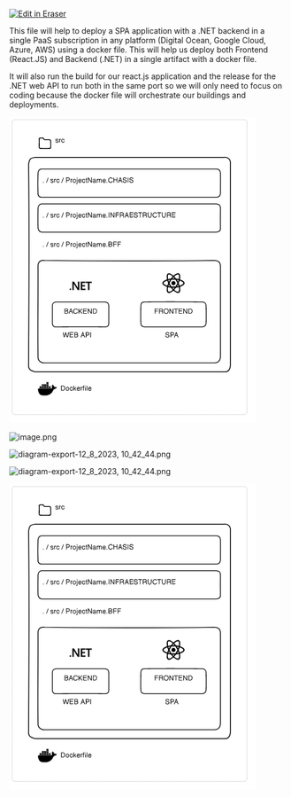 <p><a target="_blank" href="https://app.eraser.io/workspace/2niTCkegLT8Yjys2HE6I" id="edit-in-eraser-github-link"><img alt="Edit in Eraser" src="https://firebasestorage.googleapis.com/v0/b/second-petal-295822.appspot.com/o/images%2Fgithub%2FOpen%20in%20Eraser.svg?alt=media&amp;token=968381c8-a7e7-472a-8ed6-4a6626da5501"></a></p>

This file will help to deploy a SPA application with a .NET backend in a single PaaS subscription in any platform (Digital Ocean, Google Cloud, Azure, AWS) using a docker file. This will help us deploy both Frontend (React.JS) and Backend (.NET) in a single artifact with a docker file.

It will also run the build for our react.js application and the release for the .NET web API to run both in the same port so we will only need to focus on coding because the docker file will orchestrate our buildings and deployments.

![Figure 1](/.eraser/2niTCkegLT8Yjys2HE6I___dvlFjxUsuWQuCc2pfQqoN9ZiOEC2___---figure---L9og86hUgkIcs6pI2oPde---figure---e6SG2OtiGI6VBHrNIo5dcA.png "Figure 1")

![image.png](/.eraser/2niTCkegLT8Yjys2HE6I___dvlFjxUsuWQuCc2pfQqoN9ZiOEC2___Xu4iWukZ15I_RzqXxU8G1.png "image.png")



![diagram-export-12_8_2023, 10_42_44.png](/.eraser/2niTCkegLT8Yjys2HE6I___dvlFjxUsuWQuCc2pfQqoN9ZiOEC2___iBdXfq-KBggUrMwtSNLil.png "diagram-export-12_8_2023, 10_42_44.png")

![diagram-export-12_8_2023, 10_42_44.png](/.eraser/2niTCkegLT8Yjys2HE6I___dvlFjxUsuWQuCc2pfQqoN9ZiOEC2___iBdXfq-KBggUrMwtSNLil.png "diagram-export-12_8_2023, 10_42_44.png")





![Figure 1](/.eraser/2niTCkegLT8Yjys2HE6I___dvlFjxUsuWQuCc2pfQqoN9ZiOEC2___---figure---L9og86hUgkIcs6pI2oPde---figure---e6SG2OtiGI6VBHrNIo5dcA.png "Figure 1")




<!--- Eraser file: https://app.eraser.io/workspace/2niTCkegLT8Yjys2HE6I --->